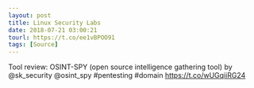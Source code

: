 ```yaml
---
layout: post
title: Linux Security Labs
date: 2018-07-21 03:00:21
tourl: https://t.co/ee1vBPOO91
tags: [Source]
---
```

Tool review: OSINT-SPY (open source intelligence gathering tool) by @sk_security @osint_spy #pentesting #domain https://t.co/wUGqiiRG24